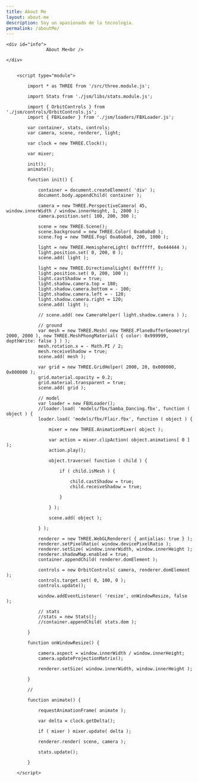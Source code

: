 ```yaml
---
title: About Me
layout: about-me
description: Soy un apasionado de la tecnología. 
permalink: /aboutMe/
---
```

<!--
         <head>
		<meta charset="utf-8">
		<meta name="viewport" content="width=device-width, user-scalable=no, minimum-scale=1.0, maximum-scale=1.0">
		<link type="text/css" rel="stylesheet" href="main.css">
	</head>
 -->

        
	<div id="info">
                   About Me<br />
                
	</div>


		<script type="module">

			import * as THREE from '/src/three.module.js';

			import Stats from './jsm/libs/stats.module.js';

			import { OrbitControls } from './jsm/controls/OrbitControls.js';
			import { FBXLoader } from './jsm/loaders/FBXLoader.js';

			var container, stats, controls;
			var camera, scene, renderer, light;

			var clock = new THREE.Clock();

			var mixer;

			init();
			animate();

			function init() {

				container = document.createElement( 'div' );
				document.body.appendChild( container );

				camera = new THREE.PerspectiveCamera( 45, window.innerWidth / window.innerHeight, 1, 2000 );
				camera.position.set( 100, 200, 300 );

				scene = new THREE.Scene();
				scene.background = new THREE.Color( 0xa0a0a0 );
				scene.fog = new THREE.Fog( 0xa0a0a0, 200, 1000 );

				light = new THREE.HemisphereLight( 0xffffff, 0x444444 );
				light.position.set( 0, 200, 0 );
				scene.add( light );

				light = new THREE.DirectionalLight( 0xffffff );
				light.position.set( 0, 200, 100 );
				light.castShadow = true;
				light.shadow.camera.top = 180;
				light.shadow.camera.bottom = - 100;
				light.shadow.camera.left = - 120;
				light.shadow.camera.right = 120;
				scene.add( light );

				// scene.add( new CameraHelper( light.shadow.camera ) );

				// ground
				var mesh = new THREE.Mesh( new THREE.PlaneBufferGeometry( 2000, 2000 ), new THREE.MeshPhongMaterial( { color: 0x999999, depthWrite: false } ) );
				mesh.rotation.x = - Math.PI / 2;
				mesh.receiveShadow = true;
				scene.add( mesh );

				var grid = new THREE.GridHelper( 2000, 20, 0x000000, 0x000000 );
				grid.material.opacity = 0.2;
				grid.material.transparent = true;
				scene.add( grid );

				// model
				var loader = new FBXLoader();
				//loader.load( 'models/fbx/Samba_Dancing.fbx', function ( object ) {
				loader.load( 'models/fbx/Flair.fbx', function ( object ) {

					mixer = new THREE.AnimationMixer( object );

					var action = mixer.clipAction( object.animations[ 0 ] );
					action.play();

					object.traverse( function ( child ) {

						if ( child.isMesh ) {

							child.castShadow = true;
							child.receiveShadow = true;

						}

					} );

					scene.add( object );

				} );

				renderer = new THREE.WebGLRenderer( { antialias: true } );
				renderer.setPixelRatio( window.devicePixelRatio );
				renderer.setSize( window.innerWidth, window.innerHeight );
				renderer.shadowMap.enabled = true;
				container.appendChild( renderer.domElement );

				controls = new OrbitControls( camera, renderer.domElement );
				controls.target.set( 0, 100, 0 );
				controls.update();

				window.addEventListener( 'resize', onWindowResize, false );

				// stats
				//stats = new Stats();
				//container.appendChild( stats.dom );

			}

			function onWindowResize() {

				camera.aspect = window.innerWidth / window.innerHeight;
				camera.updateProjectionMatrix();

				renderer.setSize( window.innerWidth, window.innerHeight );

			}

			//

			function animate() {

				requestAnimationFrame( animate );

				var delta = clock.getDelta();

				if ( mixer ) mixer.update( delta );

				renderer.render( scene, camera );

				stats.update();

			}

		</script>
